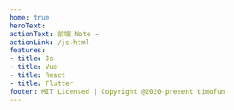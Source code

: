 ```yaml
---
home: true
heroText: 
actionText: 前端 Note →
actionLink: /js.html
features:
- title: Js
- title: Vue
- title: React
- title: Flutter
footer: MIT Licensed | Copyright @2020-present timofun
---
```

